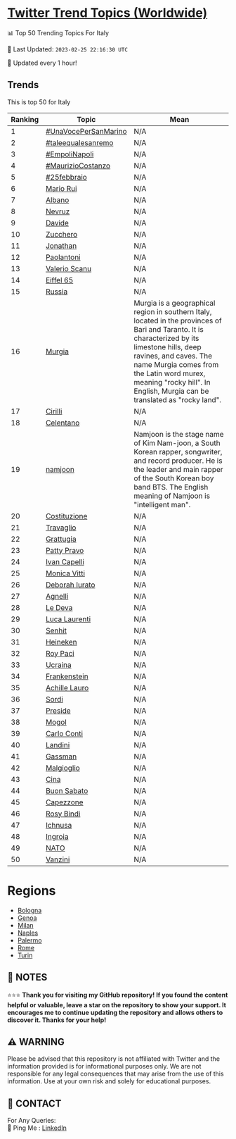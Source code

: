 [Twitter Trend Topics (Worldwide)](https://github.com/ErcinDedeoglu/Twitter-Trend-Topics)
==========


📊 Top 50 Trending Topics For Italy

📆 Last Updated: `2023-02-25 22:16:30 UTC`

🔧 Updated every 1 hour!


## Trends

This is top 50 for Italy

| Ranking | Topic | Mean |
| ------- | ------------ | ------------ |
| 1 | [#UnaVocePerSanMarino](http://twitter.com/search?q=%23UnaVocePerSanMarino) | N/A |
| 2 | [#taleequalesanremo](http://twitter.com/search?q=%23taleequalesanremo) | N/A |
| 3 | [#EmpoliNapoli](http://twitter.com/search?q=%23EmpoliNapoli) | N/A |
| 4 | [#MaurizioCostanzo](http://twitter.com/search?q=%23MaurizioCostanzo) | N/A |
| 5 | [#25febbraio](http://twitter.com/search?q=%2325febbraio) | N/A |
| 6 | [Mario Rui](http://twitter.com/search?q=Mario+Rui) | N/A |
| 7 | [Albano](http://twitter.com/search?q=Albano) | N/A |
| 8 | [Nevruz](http://twitter.com/search?q=Nevruz) | N/A |
| 9 | [Davide](http://twitter.com/search?q=Davide) | N/A |
| 10 | [Zucchero](http://twitter.com/search?q=Zucchero) | N/A |
| 11 | [Jonathan](http://twitter.com/search?q=Jonathan) | N/A |
| 12 | [Paolantoni](http://twitter.com/search?q=Paolantoni) | N/A |
| 13 | [Valerio Scanu](http://twitter.com/search?q=Valerio+Scanu) | N/A |
| 14 | [Eiffel 65](http://twitter.com/search?q=Eiffel+65) | N/A |
| 15 | [Russia](http://twitter.com/search?q=Russia) | N/A |
| 16 | [Murgia](http://twitter.com/search?q=Murgia) | Murgia is a geographical region in southern Italy, located in the provinces of Bari and Taranto. It is characterized by its limestone hills, deep ravines, and caves. The name Murgia comes from the Latin word murex, meaning "rocky hill". In English, Murgia can be translated as "rocky land". |
| 17 | [Cirilli](http://twitter.com/search?q=Cirilli) | N/A |
| 18 | [Celentano](http://twitter.com/search?q=Celentano) | N/A |
| 19 | [namjoon](http://twitter.com/search?q=namjoon) | Namjoon is the stage name of Kim Nam-joon, a South Korean rapper, songwriter, and record producer. He is the leader and main rapper of the South Korean boy band BTS. The English meaning of Namjoon is "intelligent man". |
| 20 | [Costituzione](http://twitter.com/search?q=Costituzione) | N/A |
| 21 | [Travaglio](http://twitter.com/search?q=Travaglio) | N/A |
| 22 | [Grattugia](http://twitter.com/search?q=Grattugia) | N/A |
| 23 | [Patty Pravo](http://twitter.com/search?q=Patty+Pravo) | N/A |
| 24 | [Ivan Capelli](http://twitter.com/search?q=Ivan+Capelli) | N/A |
| 25 | [Monica Vitti](http://twitter.com/search?q=Monica+Vitti) | N/A |
| 26 | [Deborah Iurato](http://twitter.com/search?q=Deborah+Iurato) | N/A |
| 27 | [Agnelli](http://twitter.com/search?q=Agnelli) | N/A |
| 28 | [Le Deva](http://twitter.com/search?q=Le+Deva) | N/A |
| 29 | [Luca Laurenti](http://twitter.com/search?q=Luca+Laurenti) | N/A |
| 30 | [Senhit](http://twitter.com/search?q=Senhit) | N/A |
| 31 | [Heineken](http://twitter.com/search?q=Heineken) | N/A |
| 32 | [Roy Paci](http://twitter.com/search?q=Roy+Paci) | N/A |
| 33 | [Ucraina](http://twitter.com/search?q=Ucraina) | N/A |
| 34 | [Frankenstein](http://twitter.com/search?q=Frankenstein) | N/A |
| 35 | [Achille Lauro](http://twitter.com/search?q=Achille+Lauro) | N/A |
| 36 | [Sordi](http://twitter.com/search?q=Sordi) | N/A |
| 37 | [Preside](http://twitter.com/search?q=Preside) | N/A |
| 38 | [Mogol](http://twitter.com/search?q=Mogol) | N/A |
| 39 | [Carlo Conti](http://twitter.com/search?q=Carlo+Conti) | N/A |
| 40 | [Landini](http://twitter.com/search?q=Landini) | N/A |
| 41 | [Gassman](http://twitter.com/search?q=Gassman) | N/A |
| 42 | [Malgioglio](http://twitter.com/search?q=Malgioglio) | N/A |
| 43 | [Cina](http://twitter.com/search?q=Cina) | N/A |
| 44 | [Buon Sabato](http://twitter.com/search?q=Buon+Sabato) | N/A |
| 45 | [Capezzone](http://twitter.com/search?q=Capezzone) | N/A |
| 46 | [Rosy Bindi](http://twitter.com/search?q=Rosy+Bindi) | N/A |
| 47 | [Ichnusa](http://twitter.com/search?q=Ichnusa) | N/A |
| 48 | [Ingroia](http://twitter.com/search?q=Ingroia) | N/A |
| 49 | [NATO](http://twitter.com/search?q=NATO) | N/A |
| 50 | [Vanzini](http://twitter.com/search?q=Vanzini) | N/A |



# Regions

* [Bologna](</Italy/Bologna.md>)
* [Genoa](</Italy/Genoa.md>)
* [Milan](</Italy/Milan.md>)
* [Naples](</Italy/Naples.md>)
* [Palermo](</Italy/Palermo.md>)
* [Rome](</Italy/Rome.md>)
* [Turin](</Italy/Turin.md>)



## 📝 NOTES

⭐⭐⭐ **Thank you for visiting my GitHub repository! If you found the content helpful or valuable, leave a star on the repository to show your support. It encourages me to continue updating the repository and allows others to discover it. Thanks for your help!**


## ⚠️ WARNING

Please be advised that this repository is not affiliated with Twitter and the information provided is for informational purposes only. We are not responsible for any legal consequences that may arise from the use of this information. Use at your own risk and solely for educational purposes.


## 📨 CONTACT

 For Any Queries:  
            🏓 Ping Me : [LinkedIn](https://www.linkedin.com/in/ercindedeoglu/)
